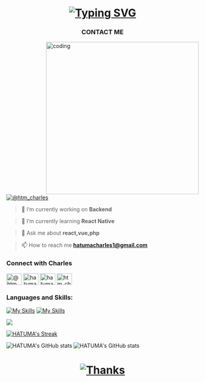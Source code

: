 <h1></h1>
<h1 align="center">
 <a href="https://git.io/typing-svg"><img src="https://readme-typing-svg.demolab.com?font=Fira+Code&pause=1000&random=false&width=435&lines=Hi+%F0%9F%91%8B%2C+I'm+Charles+HATUMA;Hi+%F0%9F%91%8B%2C+I'm++a+software+engineer+%F0%9F%91%A8%E2%80%8D%F0%9F%92%BB;Hi+%F0%9F%91%8B%2C+I'm++designer+%F0%9F%A7%91%E2%80%8D%F0%9F%8E%A8;Hi+%F0%9F%91%8B%2C+I'm++a+game+developer+%F0%9F%8E%AE;Connect+with+me" alt="Typing SVG" /></a>
</h1>
<h3 align="center">CONTACT ME</h3>

<img align="right" alt="coding" width="400" src="https://i.pinimg.com/originals/81/17/8b/81178b47a8598f0c81c4799f2cdd4057.gif">


<p align="left"> <a href="https://twitter.com/@htm_charles" target="blank">
 <img src="https://img.shields.io/twitter/follow/htm_charles?logo=twitter&style=for-the-badge" alt="@htm_charles" /></a> </p>

>🔭 I’m currently working on **Backend**

>🌱 I’m currently learning **React Native**

>💬 Ask me about **react,vue,php**

>📫 How to reach me **hatumacharles1@gmail.com** 

<h3 align="left">Connect with Charles</h3>
<p align="left">
<a href="https://twitter.com/htm_charles" target="blank"><img align="center" src="https://raw.githubusercontent.com/rahuldkjain/github-profile-readme-generator/master/src/images/icons/Social/twitter.svg" alt="@htm_charles" height="30" width="40" /></a>
<a href="https://linkedin.com/in/hatuma charles" target="blank"><img align="center" src="https://raw.githubusercontent.com/rahuldkjain/github-profile-readme-generator/master/src/images/icons/Social/linked-in-alt.svg" alt="hatuma charles" height="30" width="40" /></a>
<a href="https://fb.com/hatuma charles" target="blank"><img align="center" src="https://raw.githubusercontent.com/rahuldkjain/github-profile-readme-generator/master/src/images/icons/Social/facebook.svg" alt="hatuma charles" height="30" width="40" /></a>
<a href="https://instagram.com/htm_cha_le" target="blank"><img align="center" src="https://raw.githubusercontent.com/rahuldkjain/github-profile-readme-generator/master/src/images/icons/Social/instagram.svg" alt="htm_cha_le" height="30" width="40" /></a>
</p>
<h3 align="left">Languages and Skills:</h3>

[![My Skills](https://skillicons.dev/icons?i=aws,gcp,azure,react,vue,flutter&perline=3)](https://skillicons.dev)
[![My Skills](https://skillicons.dev/icons?i=java,kotlin,nodejs,figma&theme=light)](https://skillicons.dev)
<p>
  <a href="https://skillicons.dev">
    <img src="https://skillicons.dev/icons?i=git,kubernetes,docker,c,vim" />
  </a>
</p>

[![HATUMA's Streak](https://streak-stats.demolab.com/?user=htmcharles&theme=dark)](https://git.io/streak-stats)


![HATUMA's GitHub stats](https://github-readme-stats.vercel.app/api?username=htmcharles&show=reviews,discussions_started,discussions_answered,prs_merged,prs_merged_percentage&theme=dark)
![HATUMA's GitHub stats](https://github-readme-stats.vercel.app/api/top-langs/?username=htmcharles&theme=dark&hide=langs-count)
<h1></h1>
<h1 align="center">
 
[![Thanks](https://readme-typing-svg.demolab.com?font=Fira+Code&pause=1000&random=false&width=435&lines=Thank+you+for+connecting+with+Charles+;Connect+us+on+linkedIn)](https://git.io/typing-svg)
</h1>

